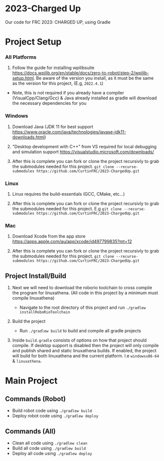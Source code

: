# 2023-Charged Up
Our code for FRC 2023: CHARGED UP, using Gradle

# Project Setup

### All Platforms
1. Follow the guide for installing wpilibsuite https://docs.wpilib.org/en/stable/docs/zero-to-robot/step-2/wpilib-setup.html. Be aware of the version you install, as it must be the same as the version for this project, (E.g, `2022.4.1`)

- Note, this is not required if you already have a compiler (VisualCpp/Clang/Gcc) & Java already installed as gradle will download the necessary dependencies for you

### Windows
1. Download Java (JDK 11 for best support https://www.oracle.com/java/technologies/javase-jdk11-downloads.html)


2. "Desktop development with C++" from VS required for local debugging and simulation support https://visualstudio.microsoft.com/downloads/

3. After this is complete you can fork or clone the project recursivly to grab the submodules needed for this project. `git clone --recurse-submodules https://github.com/CurtinFRC/2023-ChargedUp.git`


### Linux
1. Linux requires the build-essentials (GCC, CMake, etc...)

2. After this is complete you can fork or clone the project recursivly to grab the submodules needed for this project. E.g `git clone --recurse-submodules https://github.com/CurtinFRC/2023-ChargedUp.git`

### Mac
1. Download Xcode from the app store https://apps.apple.com/au/app/xcode/id497799835?mt=12

2. After this is complete you can fork or clone the project recursivly to grab the submodules needed for this project. `git clone --recurse-submodules https://github.com/CurtinFRC/2023-ChargedUp.git`

## Project Install/Build

1. Next we will need to download the roborio toolchain to cross compile the program for linuxathena. (All code in this project by a minimum must compile linuxathena)
	- Navigate to the root directory of this project and run `./gradlew installRoboRioToolchain`

2. Build the project
	- Run `./gradlew build` to build and compile all gradle projects

3. Inside `build.gradle` consists of options on how that project should compile. If desktop support is disabled then the project will only compile and publish shared and static linuxathena builds. If enabled, the project will build for both linuxathena and the current platform. I.e `windowsx86-64` & `linuxathena`.

# Main Project

## Commands (Robot)

- Build robot code using `./gradlew build`
- Deploy robot code using `./gradlew deploy`

## Commands (All)

- Clean all code using `./gradlew clean`
- Build all code using `./gradlew build`
- Deploy all code using `./gradlew deploy`
